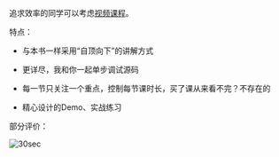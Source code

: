 追求效率的同学可以考虑[视频课程](https://ke.sifou.com/course/1650000023864436)。

特点：

- 与本书一样采用“自顶向下”的讲解方式

- 更详尽，我和你一起单步调试源码

- 每一节只关注一个重点，控制每节课时长，买了课从来看不完？不存在的

- 精心设计的Demo、实战练习

部分评价：

<img :src="$withBase('/img/appra.png')" alt="30sec">

